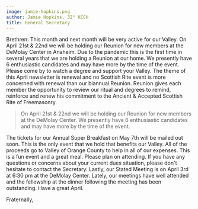 ```yaml
---
image: jamie-hopkins.png
author: Jamie Hopkins, 32° KCCH
title: General Secretary
---
```


 Brethren: This month and next month will be very active for our Valley. On April 21st & 22nd we will be holding our Reunion for new members at the DeMolay Center in Anaheim. Due to the pandemic this is the first time in several years that we are holding a Reunion at our home. We presently have 6 enthusiastic candidates and may have more by the time of the event. Please come by to watch a degree and support your Valley. The theme of this April newsletter is renewal and no Scottish Rite event is more concerned with renewal than our biannual Reunion. Reunion gives each member the opportunity to review our ritual and degrees to remind, reinforce and renew his commitment to the Ancient & Accepted Scottish Rite of Freemasonry. 

> On April 21st & 22nd we will be holding our Reunion for new members at the DeMolay Center. We presently have 6 enthusiastic candidates and may have more by the time of the event.

The tickets for our Annual Super Breakfast on May 7th will be mailed out soon. This is the only event that we hold that benefits our Valley. All of the proceeds go to Valley of Orange County to help in all of our expenses. This is a fun event and a great meal. Please plan on attending. If you have any questions or concerns about your current dues situation, please don't hesitate to contact the Secretary. Lastly, our Stated Meeting is on April 3rd at 6:30 pm at the DeMolay Center. Lately, our meetings have well attended and the fellowship at the dinner following the meeting has been outstanding. Have a great April.     

Fraternally,